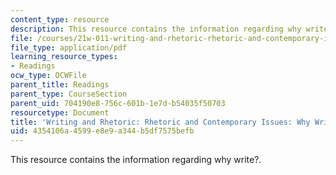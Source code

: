 ```yaml
---
content_type: resource
description: This resource contains the information regarding why write?.
file: /courses/21w-011-writing-and-rhetoric-rhetoric-and-contemporary-issues-fall-2015/4354106a4599e8e9a344b5df7575befb_MIT21W_011F15_Why.pdf
file_type: application/pdf
learning_resource_types:
- Readings
ocw_type: OCWFile
parent_title: Readings
parent_type: CourseSection
parent_uid: 704190e8-756c-601b-1e7d-b54035f50703
resourcetype: Document
title: 'Writing and Rhetoric: Rhetoric and Contemporary Issues: Why Write?'
uid: 4354106a-4599-e8e9-a344-b5df7575befb
---
```

This resource contains the information regarding why write?.


